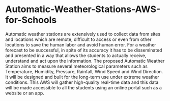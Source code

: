 # Automatic-Weather-Stations-AWS-for-Schools
Automatic weather stations are extensively used to collect data from sites and locations which are remote, difficult to access or even from other locations to save the human labor and avoid human error. For a weather forecast to be successful, in spite of its accuracy it has to be disseminated and presented in a way that allows the students to actually receive, understand and act upon the information. The proposed Automatic Weather Station aims to measure several meteorological parameters such as Temperature, Humidity, Pressure, Rainfall, Wind Speed and Wind Direction. It will be designed and built for the long-term use under extreme weather conditions. This AWS will gather high-quality real-time data and this data will be made accessible to all the students using an online portal such as a website or an app.
